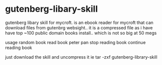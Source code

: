 # gutenberg-libary-skill

gutenberg libary skill for mycroft. is an ebook reader for mycroft that can download files from  gutenbrg websight..
it is a compressed file as i have have top ~100 public domain books install.. which is not so big at 50 megs 

usage
 random book
 read book peter pan
 stop reading book
 continue reading book
 
 just download the skill and uncompress it  ie tar -zxf gutenberg-library-skill
